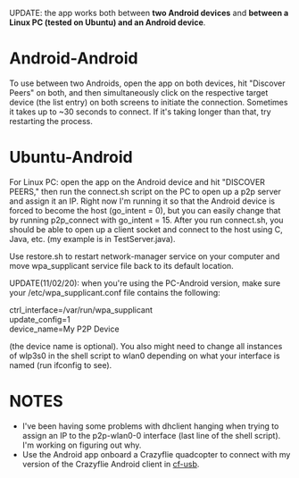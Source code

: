 UPDATE: the app works both between __two Android devices__ and __between a Linux PC (tested on Ubuntu) and an Android device__.

# Android-Android #  
To use between two Androids, open the app on both devices, hit "Discover Peers" on both, and then simultaneously click on the respective target device (the list entry) on both screens to initiate the connection. Sometimes it takes up to ~30 seconds to connect. If it's taking longer than that, try restarting the process.

# Ubuntu-Android #  
For Linux PC: open the app on the Android device and hit "DISCOVER PEERS," then run the connect.sh script on the PC to open up a p2p server and assign it an IP. Right now I'm running it so that the Android device is forced to become the host (go_intent = 0), but you can easily change that by running p2p_connect with go_intent = 15. After you run connect.sh, you should be able to open up a client socket and connect to the host using C, Java, etc. (my example is in TestServer.java).  

Use restore.sh to restart network-manager service on your computer and move wpa_supplicant service file back to its default location.   

UPDATE(11/02/20): when you're using the PC-Android version, make sure your /etc/wpa_supplicant.conf file contains the following:  

ctrl_interface=/var/run/wpa_supplicant  
update_config=1  
device_name=My P2P Device  

(the device name is optional). You also might need to change all instances of wlp3s0 in the shell script to wlan0 depending on what your interface is named (run ifconfig to see).  


# NOTES #  
* I've been having some problems with dhclient hanging when trying to assign an IP to the p2p-wlan0-0 interface (last line of the shell script). I'm working on figuring out why. 
* Use the Android app onboard a Crazyflie quadcopter to connect with my version of the Crazyflie Android client in [cf-usb](https://github.com/serviceberry3/crazyflie_usb).  



